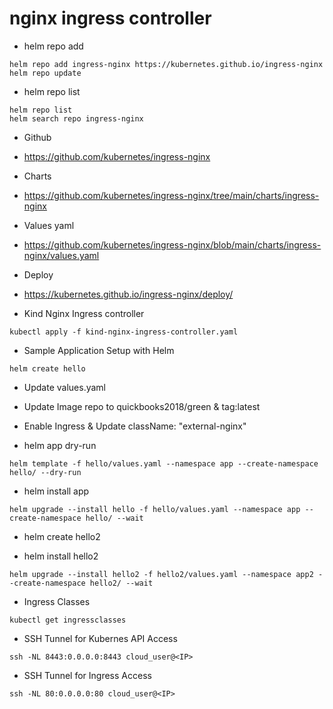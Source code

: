# nginx ingress controller

- helm repo add
```helm
helm repo add ingress-nginx https://kubernetes.github.io/ingress-nginx
helm repo update
```

- helm repo list
```helm
helm repo list
helm search repo ingress-nginx
```

- Github
- https://github.com/kubernetes/ingress-nginx



- Charts
- https://github.com/kubernetes/ingress-nginx/tree/main/charts/ingress-nginx


- Values yaml
- https://github.com/kubernetes/ingress-nginx/blob/main/charts/ingress-nginx/values.yaml


- Deploy
- https://kubernetes.github.io/ingress-nginx/deploy/

- Kind Nginx Ingress controller
```kind
kubectl apply -f kind-nginx-ingress-controller.yaml
```

- Sample Application Setup with Helm
```helm
helm create hello
```


- Update values.yaml
- Update Image repo to quickbooks2018/green & tag:latest
- Enable Ingress & Update className: "external-nginx"

- helm app dry-run
```helm
helm template -f hello/values.yaml --namespace app --create-namespace hello/ --dry-run
```

- helm install app
```helm
helm upgrade --install hello -f hello/values.yaml --namespace app --create-namespace hello/ --wait
```

- helm create hello2

- helm install hello2

```helm
helm upgrade --install hello2 -f hello2/values.yaml --namespace app2 --create-namespace hello2/ --wait
```

- Ingress Classes
```ingress
kubectl get ingressclasses
```

- SSH Tunnel for Kubernes API Access
```ssh
ssh -NL 8443:0.0.0.0:8443 cloud_user@<IP>
```

- SSH Tunnel for Ingress Access
```ssh
ssh -NL 80:0.0.0.0:80 cloud_user@<IP>
```